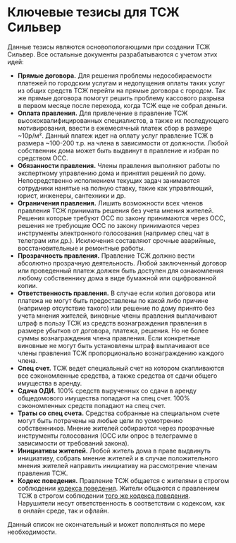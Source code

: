 # Ключевые тезисы для ТСЖ Сильвер

Данные тезисы являются основопологающими при создании ТСЖ Сильвер. Все остальные документы разрабатываются с учетом этих идей:

- **Прямые договора.** Для решения проблемы недособираемости платежей по городским услугам и недопущения оплаты таких услуг из общих средств ТСЖ перейти на прямые договора с городом. Так же прямые договора помогут решить проблему кассового разрыва в первом месяце после перехода, когда ТСЖ еще не собрал деньги.
- **Оплата правления.** Для привлечение в правление ТСЖ высококвалифицированных специалистов, а также их последующего мотивирования, ввести в ежемесячный платеж сбор в размере ~10р/м². Данный платеж идет на оплату услуг правление ТСЖ в размера ~100-200 т.р. на члена в зависимости от должности. Любой собственник дома может быть выдвинут в правление и избран по средством ОСС.
- **Обязанности правления.** Члены правления выполняют работы по экспертному управлению дома и принятия решений по дому. Непосредственно исполнением текущих задач занимаются сотрудники нанятые на полную ставку, такие как управляющий, юрист, инженеры, сантехники и др.
- **Ограничения правления.** Лишить возможности всех членов правления ТСЖ принимать решения без учета мнения жителей. Решения которые требуют ОСС по закону принимаются через ОСС, решения не требующие ОСС по закону принимаются через инструменты электронного голосования (например спец чат в телеграм или др.). Исключения составляют срочные аварийные, восстановительные и ремонтные работы.
- **Прозрачность правления.** Правление ТСЖ должно вести абсолютно прозрачную деятельность. Любой заключенный договор или проведенный платеж должен быть доступен для ознакомления любому собственнику дома в виде бумажной или оцифрованной копии.
- **Ответственность правления.** В случае если копия договора или платежа не могут быть предоставлены по какой либо причине (например отсутствие такого) или решение по дому принято без учета мнения жителей, виновные члены правления выплачивают штраф в пользу ТСЖ из средств вознаграждения правления в размере убытков от договора, платежа, решения. Но не более суммы вознаграждения члена правления. Если конкретные виновные не могут быть установлены штраф выплачивают все члены правления ТСЖ пропорционально вознаграждению каждого члена.
- **Спец счет.** ТСЖ ведет специальный счет на котором скапливаются все сэкономленные средства, а также средства от сдачи общего имущества в аренду.
- **Сдача ОДИ.** 100% средств вырученных со сдачи в аренду общедомового имущества попадают на спец счет. 100% сэкономленных средств попадают на спец счет.
- **Траты со спец счета.** Средства собранные на специальном счете могут быть потрачены на любые цели по усмотрению собственников. Мнение жителей собираются через прозрачные инструменты голосования (ОСС или опрос в телеграмме в зависимости от требований закона).
- **Инициативы жителей.** Любой житель дома в праве выдвинуть инициативу, собрать мнение жителей и в случае положительного мнения жителей направить инициативу на рассмотрение членам правления ТСЖ.
- **Кодекс поведения.** Правление ТСЖ общается с жителями в строгом соблюдении [кодекса поведения](https://www.contributor-covenant.org/ru/version/2/0/code_of_conduct/). Жители общаются с правлением ТСЖ в строгом соблюдении [того же кодекса поведения](https://www.contributor-covenant.org/ru/version/2/0/code_of_conduct/). Нарушители несут ответственность в соответствии с кодексом, как в онлайн среде, так и офлайн.

Данный список не окончательный и может пополняться по мере необходимости.
